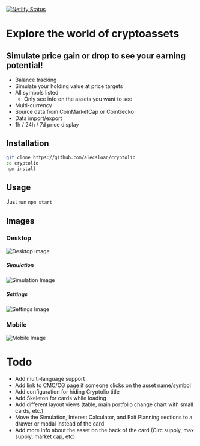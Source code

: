 [![Netlify Status](https://api.netlify.com/api/v1/badges/1d54e4f5-13f5-4dec-a155-5d69e41b56b0/deploy-status)](https://app.netlify.com/sites/cryptolio/deploys)

# Explore the world of cryptoassets
## Simulate price gain or drop to see your earning potential!

* Balance tracking
* Simulate your holding value at price targets
* All symbols listed
    * Only see info on the assets you want to see
* Multi-currency
* Source data from CoinMarketCap or CoinGecko
* Data import/export
* 1h / 24h / 7d price display

## Installation
``` sh
git clone https://github.com/alecsloan/cryptolio
cd cryptolio
npm install
```

## Usage

Just run `npm start`

## Images

### Desktop
![Desktop Image](https://imgur.com/8MrMJvP.png)

##### Simulation
![Simulation Image](https://imgur.com/N0hG15f.png)

##### Settings
![Settings Image](https://imgur.com/hQwHuxm.png)

### Mobile

![Mobile Image](https://imgur.com/HxhUnR5.png)

# Todo
* Add multi-language support
* Add link to CMC/CG page if someone clicks on the asset name/symbol
* Add configuration for hiding Cryptolio title
* Add Skeleton for cards while loading
* Add different layout views (table, main portfolio change chart with small cards, etc.)
* Move the Simulation, Interest Calculator, and Exit Planning sections to a drawer or modal instead of the card
* Add more info about the asset on the back of the card (Circ supply, max supply, market cap, etc)